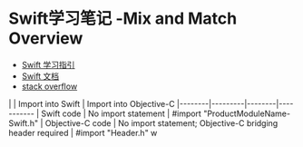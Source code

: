 # Swift学习笔记 -Mix and Match Overview

* [Swift 学习指引](http://www.swiftguide.cn/)
* [Swift 文档](https://developer.apple.com/library/content/documentation/Swift/Conceptual/BuildingCocoaApps/MixandMatch.html#//apple_ref/doc/uid/TP40014216-CH10-ID122)
* [stack overflow](http://stackoverflow.com/questions/24002369/how-to-call-objective-c-code-from-swift)


|    | Import into Swift | Import into Objective-C
|--------|---------|--------|-----------
| Swift code | No import statement | #import "ProductModuleName-Swift.h"
| Objective-C code | No import statement; Objective-C bridging header required | #import "Header.h"
w
